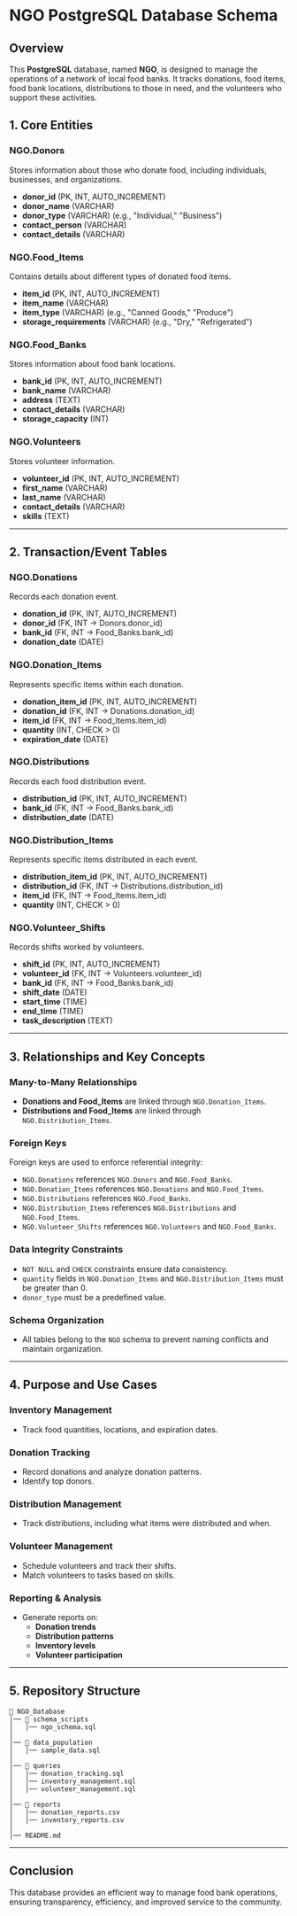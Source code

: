 # NGO PostgreSQL Database Schema

## Overview
This **PostgreSQL** database, named **NGO**, is designed to manage the operations of a network of local food banks. It tracks donations, food items, food bank locations, distributions to those in need, and the volunteers who support these activities.

## 1. Core Entities

### **NGO.Donors**
Stores information about those who donate food, including individuals, businesses, and organizations.

- **donor_id** (PK, INT, AUTO_INCREMENT)
- **donor_name** (VARCHAR)
- **donor_type** (VARCHAR) (e.g., "Individual," "Business")
- **contact_person** (VARCHAR)
- **contact_details** (VARCHAR)

### **NGO.Food_Items**
Contains details about different types of donated food items.

- **item_id** (PK, INT, AUTO_INCREMENT)
- **item_name** (VARCHAR)
- **item_type** (VARCHAR) (e.g., "Canned Goods," "Produce")
- **storage_requirements** (VARCHAR) (e.g., "Dry," "Refrigerated")

### **NGO.Food_Banks**
Stores information about food bank locations.

- **bank_id** (PK, INT, AUTO_INCREMENT)
- **bank_name** (VARCHAR)
- **address** (TEXT)
- **contact_details** (VARCHAR)
- **storage_capacity** (INT)

### **NGO.Volunteers**
Stores volunteer information.

- **volunteer_id** (PK, INT, AUTO_INCREMENT)
- **first_name** (VARCHAR)
- **last_name** (VARCHAR)
- **contact_details** (VARCHAR)
- **skills** (TEXT)

---

## 2. Transaction/Event Tables

### **NGO.Donations**
Records each donation event.

- **donation_id** (PK, INT, AUTO_INCREMENT)
- **donor_id** (FK, INT → Donors.donor_id)
- **bank_id** (FK, INT → Food_Banks.bank_id)
- **donation_date** (DATE)

### **NGO.Donation_Items**
Represents specific items within each donation.

- **donation_item_id** (PK, INT, AUTO_INCREMENT)
- **donation_id** (FK, INT → Donations.donation_id)
- **item_id** (FK, INT → Food_Items.item_id)
- **quantity** (INT, CHECK > 0)
- **expiration_date** (DATE)

### **NGO.Distributions**
Records each food distribution event.

- **distribution_id** (PK, INT, AUTO_INCREMENT)
- **bank_id** (FK, INT → Food_Banks.bank_id)
- **distribution_date** (DATE)

### **NGO.Distribution_Items**
Represents specific items distributed in each event.

- **distribution_item_id** (PK, INT, AUTO_INCREMENT)
- **distribution_id** (FK, INT → Distributions.distribution_id)
- **item_id** (FK, INT → Food_Items.item_id)
- **quantity** (INT, CHECK > 0)

### **NGO.Volunteer_Shifts**
Records shifts worked by volunteers.

- **shift_id** (PK, INT, AUTO_INCREMENT)
- **volunteer_id** (FK, INT → Volunteers.volunteer_id)
- **bank_id** (FK, INT → Food_Banks.bank_id)
- **shift_date** (DATE)
- **start_time** (TIME)
- **end_time** (TIME)
- **task_description** (TEXT)

---

## 3. Relationships and Key Concepts

### **Many-to-Many Relationships**
- **Donations and Food_Items** are linked through `NGO.Donation_Items`.
- **Distributions and Food_Items** are linked through `NGO.Distribution_Items`.

### **Foreign Keys**
Foreign keys are used to enforce referential integrity:
- `NGO.Donations` references `NGO.Donors` and `NGO.Food_Banks`.
- `NGO.Donation_Items` references `NGO.Donations` and `NGO.Food_Items`.
- `NGO.Distributions` references `NGO.Food_Banks`.
- `NGO.Distribution_Items` references `NGO.Distributions` and `NGO.Food_Items`.
- `NGO.Volunteer_Shifts` references `NGO.Volunteers` and `NGO.Food_Banks`.

### **Data Integrity Constraints**
- `NOT NULL` and `CHECK` constraints ensure data consistency.
- `quantity` fields in `NGO.Donation_Items` and `NGO.Distribution_Items` must be greater than 0.
- `donor_type` must be a predefined value.

### **Schema Organization**
- All tables belong to the `NGO` schema to prevent naming conflicts and maintain organization.

---

## 4. Purpose and Use Cases

### **Inventory Management**
- Track food quantities, locations, and expiration dates.

### **Donation Tracking**
- Record donations and analyze donation patterns.
- Identify top donors.

### **Distribution Management**
- Track distributions, including what items were distributed and when.

### **Volunteer Management**
- Schedule volunteers and track their shifts.
- Match volunteers to tasks based on skills.

### **Reporting & Analysis**
- Generate reports on:
  - **Donation trends**
  - **Distribution patterns**
  - **Inventory levels**
  - **Volunteer participation**

---

## 5. Repository Structure
```
📂 NGO_Database
│── 📂 schema_scripts
│   │── ngo_schema.sql
│
│── 📂 data_population
│   │── sample_data.sql
│
│── 📂 queries
│   │── donation_tracking.sql
│   │── inventory_management.sql
│   │── volunteer_management.sql
│
│── 📂 reports
│   │── donation_reports.csv
│   │── inventory_reports.csv
│
│── README.md
```

---

## Conclusion
This database provides an efficient way to manage food bank operations, ensuring transparency, efficiency, and improved service to the community.

